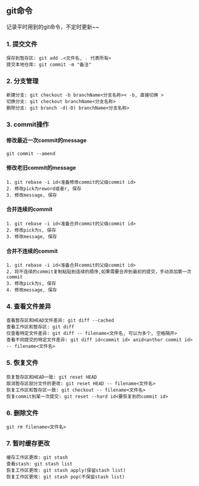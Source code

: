 ## git命令

记录平时用到的git命令，不定时更新~~

### 1. 提交文件

	保存到暂存区: git add .<文件名, . 代表所有>
	提交本地仓库: git commit -m "备注"

### 2. 分支管理

	新建分支: git checkout -b branchName<分支名称>< -b, 直接切换 >
	切换分支: git checkout branchName<分支名称>
	删除分支: git branch -d(-D) branchName<分支名称>

### 3. commit操作

#### 修改最近一次commit的message

	git commit --amend

#### 修改老旧commit的message

	1. git rebase -i id<准备修改commit的父级commit id>
	2. 修改pick为reword或者r, 保存
	3. 修改message, 保存

#### 合并连续的commit
	1. git rebase -i id<准备合并commit的父级commit id>
	2. 修改pick为s, 保存
	3. 修改message, 保存

#### 合并不连续的commit

	1. git rebase -i id<准备合并commit的父级commit id>
	2. 将不连续的commit复制粘贴到连续的顺序,如果需要合并到最初的提交，手动添加第一次commit
	3. 修改pick为s, 保存
	4. 修改message, 保存

### 4. 查看文件差异

	查看暂存区和HEAD文件差异: git diff --cached
	查看工作区和暂存区: git diff
	仅查看特定文件差异: git diff -- filename<文件名, 可以为多个, 空格隔开>
	查看不同提交的特定文件差异: git diff id<commit id> anid<anthor commit id> -- filename<文件名>


### 5. 恢复文件

	恢复暂存区和HEAD一致: git reset HEAD 
	取消暂存区部分文件的更改: git reset HEAD -- filename<文件名>
	恢复工作区和暂存区一致: git checkout -- filename<文件名>
	恢复commit到某一次提交: git reset --hard id<要恢复到的commit id>

### 6. 删除文件

	git rm filename<文件名>

### 7. 暂时缓存更改

	缓存工作区更改: git stash
	查看stash: git stash list
	恢复工作区更改: git stash apply(保留stash list)
	恢复工作区更改: git stash pop(不保留stash list)
